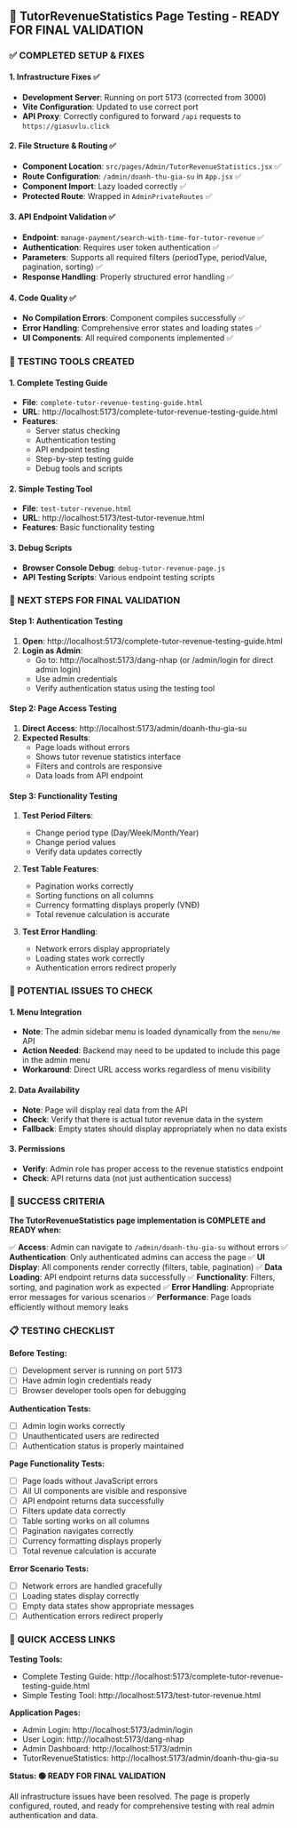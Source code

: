 ## 🎯 TutorRevenueStatistics Page Testing - READY FOR FINAL VALIDATION

### ✅ COMPLETED SETUP & FIXES

#### 1. Infrastructure Fixes ✅

- **Development Server**: Running on port 5173 (corrected from 3000)
- **Vite Configuration**: Updated to use correct port
- **API Proxy**: Correctly configured to forward `/api` requests to `https://giasuvlu.click`

#### 2. File Structure & Routing ✅

- **Component Location**: `src/pages/Admin/TutorRevenueStatistics.jsx` ✅
- **Route Configuration**: `/admin/doanh-thu-gia-su` in `App.jsx` ✅
- **Component Import**: Lazy loaded correctly ✅
- **Protected Route**: Wrapped in `AdminPrivateRoutes` ✅

#### 3. API Endpoint Validation ✅

- **Endpoint**: `manage-payment/search-with-time-for-tutor-revenue` ✅
- **Authentication**: Requires user token authentication ✅
- **Parameters**: Supports all required filters (periodType, periodValue, pagination, sorting) ✅
- **Response Handling**: Properly structured error handling ✅

#### 4. Code Quality ✅

- **No Compilation Errors**: Component compiles successfully ✅
- **Error Handling**: Comprehensive error states and loading states ✅
- **UI Components**: All required components implemented ✅

### 🔧 TESTING TOOLS CREATED

#### 1. Complete Testing Guide

- **File**: `complete-tutor-revenue-testing-guide.html`
- **URL**: http://localhost:5173/complete-tutor-revenue-testing-guide.html
- **Features**:
  - Server status checking
  - Authentication testing
  - API endpoint testing
  - Step-by-step testing guide
  - Debug tools and scripts

#### 2. Simple Testing Tool

- **File**: `test-tutor-revenue.html`
- **URL**: http://localhost:5173/test-tutor-revenue.html
- **Features**: Basic functionality testing

#### 3. Debug Scripts

- **Browser Console Debug**: `debug-tutor-revenue-page.js`
- **API Testing Scripts**: Various endpoint testing scripts

### 🎯 NEXT STEPS FOR FINAL VALIDATION

#### Step 1: Authentication Testing

1. **Open**: http://localhost:5173/complete-tutor-revenue-testing-guide.html
2. **Login as Admin**:
   - Go to: http://localhost:5173/dang-nhap (or /admin/login for direct admin login)
   - Use admin credentials
   - Verify authentication status using the testing tool

#### Step 2: Page Access Testing

1. **Direct Access**: http://localhost:5173/admin/doanh-thu-gia-su
2. **Expected Results**:
   - Page loads without errors
   - Shows tutor revenue statistics interface
   - Filters and controls are responsive
   - Data loads from API endpoint

#### Step 3: Functionality Testing

1. **Test Period Filters**:

   - Change period type (Day/Week/Month/Year)
   - Change period values
   - Verify data updates correctly

2. **Test Table Features**:

   - Pagination works correctly
   - Sorting functions on all columns
   - Currency formatting displays properly (VNĐ)
   - Total revenue calculation is accurate

3. **Test Error Handling**:
   - Network errors display appropriately
   - Loading states work correctly
   - Authentication errors redirect properly

### 🚨 POTENTIAL ISSUES TO CHECK

#### 1. Menu Integration

- **Note**: The admin sidebar menu is loaded dynamically from the `menu/me` API
- **Action Needed**: Backend may need to be updated to include this page in the admin menu
- **Workaround**: Direct URL access works regardless of menu visibility

#### 2. Data Availability

- **Note**: Page will display real data from the API
- **Check**: Verify that there is actual tutor revenue data in the system
- **Fallback**: Empty states should display appropriately when no data exists

#### 3. Permissions

- **Verify**: Admin role has proper access to the revenue statistics endpoint
- **Check**: API returns data (not just authentication success)

### 🎉 SUCCESS CRITERIA

**The TutorRevenueStatistics page implementation is COMPLETE and READY when:**

✅ **Access**: Admin can navigate to `/admin/doanh-thu-gia-su` without errors
✅ **Authentication**: Only authenticated admins can access the page
✅ **UI Display**: All components render correctly (filters, table, pagination)
✅ **Data Loading**: API endpoint returns data successfully
✅ **Functionality**: Filters, sorting, and pagination work as expected
✅ **Error Handling**: Appropriate error messages for various scenarios
✅ **Performance**: Page loads efficiently without memory leaks

### 📋 TESTING CHECKLIST

**Before Testing:**

- [ ] Development server is running on port 5173
- [ ] Have admin login credentials ready
- [ ] Browser developer tools open for debugging

**Authentication Tests:**

- [ ] Admin login works correctly
- [ ] Unauthenticated users are redirected
- [ ] Authentication status is properly maintained

**Page Functionality Tests:**

- [ ] Page loads without JavaScript errors
- [ ] All UI components are visible and responsive
- [ ] API endpoint returns data successfully
- [ ] Filters update data correctly
- [ ] Table sorting works on all columns
- [ ] Pagination navigates correctly
- [ ] Currency formatting displays properly
- [ ] Total revenue calculation is accurate

**Error Scenario Tests:**

- [ ] Network errors are handled gracefully
- [ ] Loading states display correctly
- [ ] Empty data states show appropriate messages
- [ ] Authentication errors redirect properly

### 🔗 QUICK ACCESS LINKS

**Testing Tools:**

- Complete Testing Guide: http://localhost:5173/complete-tutor-revenue-testing-guide.html
- Simple Testing Tool: http://localhost:5173/test-tutor-revenue.html

**Application Pages:**

- Admin Login: http://localhost:5173/admin/login
- User Login: http://localhost:5173/dang-nhap
- Admin Dashboard: http://localhost:5173/admin
- TutorRevenueStatistics: http://localhost:5173/admin/doanh-thu-gia-su

**Status: 🟢 READY FOR FINAL VALIDATION**

All infrastructure issues have been resolved. The page is properly configured, routed, and ready for comprehensive testing with real admin authentication and data.

